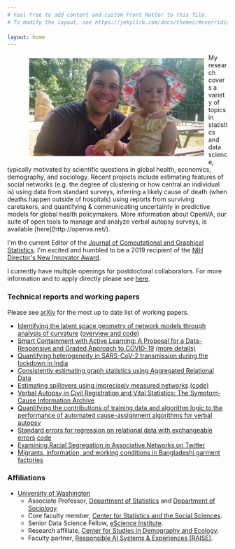 ```yaml
---
# Feel free to add content and custom Front Matter to this file.
# To modify the layout, see https://jekyllrb.com/docs/themes/#overriding-theme-defaults

layout: home
---
```

<figure>
  <img src="assets/tgoose.jpeg" style="padding: 10px; float: left; width:400px;height:223px;"/>
 </figure>
 My research covers a variety of topics in statistics and data science, typically motivated by scientific questions in global health, economics, demography, and sociology. Recent projects include estimating features of social networks (e.g. the degree of clustering or how central an individual is) using data from standard surveys, inferring a likely cause of death (when deaths happen outside of
hospitals) using reports from surviving caretakers, and quantifying & communicating uncertainty
in predictive models for global health policymakers. More information about OpenVA, our suite of open tools to manage and analyze verbal autopsy surveys, is available [here](http://openva.net/).
<br>

I'm the current Editor of the [Journal of Computational and Graphical Statistics](https://www.tandfonline.com/action/journalInformation?show=editorialBoard&journalCode=ucgs20). I'm excited and humbled to be a 2019 recipient of the [NIH Director's New Innovator Award](https://commonfund.nih.gov/newinnovator).
<br>


<!--
Quick [link](https://thmccormick.github.io/class/567_au20) to the homepage for Stat/CSSS 567, Social network analysis, offered Autumn 2020.
Go here for more info about a few current projects.-->

I currently have multiple openings for postdoctoral collaborators.  For more information and to apply directly please see [here](https://apply.interfolio.com/81536). 


### Technical reports and working papers
Please see [arXiv](https://arxiv.org/find/stat/1/au:+McCormick_T/0/1/0/all/0/1) for the most up to date list of working papers.

+	[Identifying the latent space geometry of network models through analysis
  of curvature](http://arxiv.org/abs/2012.10559) ([overview and code](https://slubold.github.io/LS_Geometry_Summary.html))
+	[Smart Containment with Active Learning: A Proposal for a Data-Responsive and Graded Approach to COVID-19](https://www.hks.harvard.edu/centers/cid/publications/smart-containment-with-active-learning) [(more details)](https://www.cerp.org.pk/pages/covid-19-smart-containment-policy-response)
+	[Quantifying heterogeneity in SARS-CoV-2 transmission during the lockdown in India](https://www.medrxiv.org/content/10.1101/2020.09.10.20190017v2)
+ 	[Consistently estimating graph statistics using Aggregated Relational Data](https://arxiv.org/abs/1908.09881)
+ 	[Estimating spillovers using imprecisely measured networks](https://arxiv.org/abs/1904.00136) [(code)](https://github.com/thmccormick/spillovers-mismeasured-graphs)
+	[Verbal Autopsy in Civil Registration and Vital Statistics: The Symptom-Cause Information Archive](https://arxiv.org/abs/1910.00405)
+ [Quantifying the contributions of training data and algorithm logic to the performance of automated cause-assignment algorithms for verbal autopsy](https://arxiv.org/abs/1803.07141)
+ [Standard errors for regression on relational data with exchangeable errors](https://arxiv.org/abs/1701.05530) [code](https://github.com/fmarrs3/netreg_public)
+ [Examining Racial Segregation in Associative Networks on Twitter](https://arxiv.org/abs/1705.04401)
+ [Migrants, information, and working conditions in Bangladeshi garment factories](https://www.dropbox.com/s/wuuig4mzr6ecdwr/BHM.pdf?dl=0) 


### Affiliations
+ [University of Washington](http://www.uw.edu)
  + Associate Professor, [Department of Statistics](http://www.stat.washington.edu/) and [Department of Sociology](https://soc.washington.edu/).
  + Core faculty member, [Center for Statistics and the Social Sciences](http://csss.washington.edu/). 
  + Senior Data Science Fellow, [eScience Institute](http://escience.washington.edu/).
  + Research affiliate, [Center for Studies in Demography and Ecology](https://csde.washington.edu/).
  + Faculty partner, [Responsible AI Systems & Experiences (RAISE)](https://www.raise.ischool.uw.edu/).